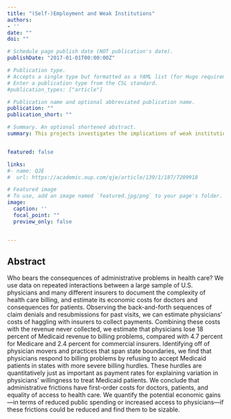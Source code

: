 ```yaml
---
title: "(Self-)Employment and Weak Institutions"
authors:
- ''
date: ""
doi: ""

# Schedule page publish date (NOT publication's date).
publishDate: "2017-01-01T00:00:00Z"

# Publication type.
# Accepts a single type but formatted as a YAML list (for Hugo requirements).
# Enter a publication type from the CSL standard.
#publication_types: ["article"]

# Publication name and optional abbreviated publication name.
publication: ""
publication_short: ""

# Summary. An optional shortened abstract.
summary: This projects investigates the implications of weak institutions for the labor supply side. 


featured: false

links:
#- name: QJE
#  url: https://academic.oup.com/qje/article/139/1/187/7209918

# Featured image
# To use, add an image named `featured.jpg/png` to your page's folder. 
image:
  caption: ''
  focal_point: ""
  preview_only: false


---
```


## Abstract
Who bears the consequences of administrative problems in health care? We use data on repeated interactions between a large sample of U.S. physicians and many different insurers to document the complexity of health care billing, and estimate its economic costs for doctors and consequences for patients. Observing the back-and-forth sequences of claim denials and resubmissions for past visits, we can estimate physicians’ costs of haggling with insurers to collect payments. Combining these costs with the revenue never collected, we estimate that physicians lose 18 percent of Medicaid revenue to billing problems, compared with 4.7 percent for Medicare and 2.4 percent for commercial insurers. Identifying off of physician movers and practices that span state boundaries, we find that physicians respond to billing problems by refusing to accept Medicaid patients in states with more severe billing hurdles. These hurdles are quantitatively just as important as payment rates for explaining variation in physicians’ willingness to treat Medicaid patients. We conclude that administrative frictions have first-order costs for doctors, patients, and equality of access to health care. We quantify the potential economic gains—in terms of reduced public spending or increased access to physicians—if these frictions could be reduced and find them to be sizable.



